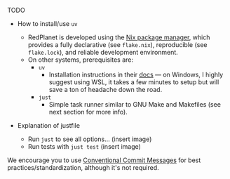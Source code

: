 TODO

- How to install/use `uv`
    - RedPlanet is developed using the [Nix package manager](https://nixos.org/), which provides a fully declarative (see `flake.nix`), reproducible (see `flake.lock`), and reliable development environment.
    - On other systems, prerequisites are:
        - `uv`
            - Installation instructions in their [docs](https://docs.astral.sh/uv/) — on Windows, I highly suggest using WSL, it takes a few minutes to setup but will save a ton of headache down the road.
        - `just`
            - Simple task runner similar to GNU Make and Makefiles (see next section for more info).

- Explanation of justfile
    - Run `just` to see all options... (insert image)
    - Run tests with `just test` (insert image)


We encourage you to use [Conventional Commit Messages](https://www.conventionalcommits.org/) for best practices/standardization, although it's not required.
